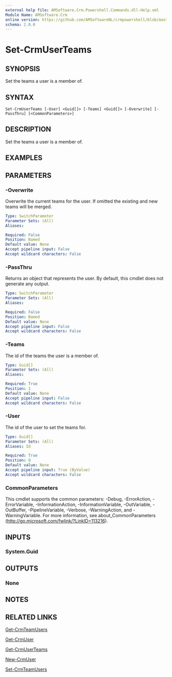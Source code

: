 ```yaml
---
external help file: AMSoftware.Crm.Powershell.Commands.dll-Help.xml
Module Name: AMSoftware.Crm
online version: https://github.com/AMSoftwareNL/crmpowershell/blob/master/docs/Set-CrmUserTeams.md
schema: 2.0.0
---
```


# Set-CrmUserTeams

## SYNOPSIS
Set the teams a user is a member of.

## SYNTAX

```
Set-CrmUserTeams [-User] <Guid[]> [-Teams] <Guid[]> [-Overwrite] [-PassThru] [<CommonParameters>]
```

## DESCRIPTION
Set the teams a user is a member of.

## EXAMPLES

## PARAMETERS

### -Overwrite
Overwrite the current teams for the user. If omitted the existing and new teams will be merged.

```yaml
Type: SwitchParameter
Parameter Sets: (All)
Aliases:

Required: False
Position: Named
Default value: None
Accept pipeline input: False
Accept wildcard characters: False
```

### -PassThru
Returns an object that represents the user. By default, this cmdlet does not generate any output.

```yaml
Type: SwitchParameter
Parameter Sets: (All)
Aliases:

Required: False
Position: Named
Default value: None
Accept pipeline input: False
Accept wildcard characters: False
```

### -Teams
The id of the teams the user is a member of.

```yaml
Type: Guid[]
Parameter Sets: (All)
Aliases:

Required: True
Position: 1
Default value: None
Accept pipeline input: False
Accept wildcard characters: False
```

### -User
The id of the user to set the teams for.

```yaml
Type: Guid[]
Parameter Sets: (All)
Aliases: Id

Required: True
Position: 0
Default value: None
Accept pipeline input: True (ByValue)
Accept wildcard characters: False
```

### CommonParameters
This cmdlet supports the common parameters: -Debug, -ErrorAction, -ErrorVariable, -InformationAction, -InformationVariable, -OutVariable, -OutBuffer, -PipelineVariable, -Verbose, -WarningAction, and -WarningVariable. For more information, see about_CommonParameters (http://go.microsoft.com/fwlink/?LinkID=113216).

## INPUTS

### System.Guid
## OUTPUTS

### None
## NOTES

## RELATED LINKS

[Get-CrmTeamUsers](Get-CrmTeamUsers.md)

[Get-CrmUser](Get-CrmUser.md)

[Get-CrmUserTeams](Get-CrmUserTeams.md)

[New-CrmUser](New-CrmUser.md)

[Set-CrmTeamUsers](Set-CrmTeamUsers.md)
